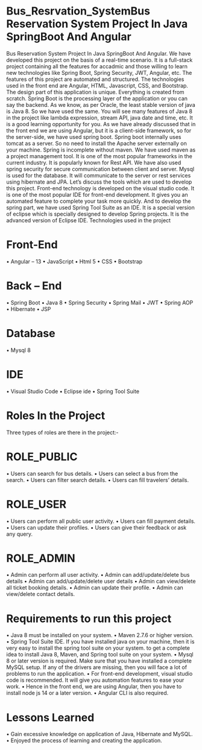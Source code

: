 # Bus_Resrvation_SystemBus Reservation  System Project In Java SpringBoot And Angular
Bus Reservation  System Project In Java SpringBoot And Angular. We have developed this project on the basis of a real-time scenario.
It is a full-stack project containing all the features for accadmic and those willing to learn new technologies like Spring Boot, Spring Security, JWT, Angular, etc.
The features of this project are automated and structured. The technologies used in the front end are Angular, HTML, Javascript, CSS, and Bootstrap.
The design part of this application is unique. Everything is created from scratch. Spring Boot is the processing layer of the application or you can say the backend.
As we know, as per Oracle, the least stable version of java is Java 8. So we have used the same.
You will see many features of Java 8 in the project like lambda expression, stream API, java date and time, etc.
It is a good learning opportunity for you. As we have already discussed that in the front end we are using Angular, but it is a client-side framework, so for the server-side, we have used spring boot. Spring boot internally uses tomcat as a server. So no need to install the Apache server externally on your machine. Spring is incomplete without maven. We have used maven as a project management tool.
It is one of the most popular frameworks in the current industry. It is popularly known for Rest API. We have also used spring security for secure communication between client and server.
Mysql is used for the database. It will communicate to the server or rest services using hibernate and JPA.
Let’s discuss the tools which are used to develop this project. Front-end technology is developed on the visual studio code. It is one of the most popular IDE for front-end development. It gives you an automated feature to complete your task more quickly.
And to develop the spring part, we have used Spring Tool Suite as an IDE. It is a special version of eclipse which is specially designed to develop Spring projects. It is the advanced version of Eclipse IDE.
Technologies used in the project
# Front-End
•	Angular – 13
•	JavaScript
•	Html 5
•	CSS
•	Bootstrap
# Back – End
•	Spring Boot
•	Java 8
•	Spring Security
•	Spring Mail
•	JWT
•	Spring AOP
•	Hibernate
•	JSP
# Database
•	Mysql 8
# IDE
•	Visual Studio Code
•	Eclipse ide
•	Spring Tool Suite
# Roles In the Project
Three types of roles are there in the project:-
# ROLE_PUBLIC
•	Users can search for bus details.
•	Users can select a bus from the search.
•	Users can filter search details.
•	Users can fill travelers’ details.
# ROLE_USER
•	Users can perform all public user activity.
•	Users can fill payment details.
•	Users can update their profiles.
•	Users can give their feedback or ask any query.
# ROLE_ADMIN
•	Admin can perform all user activity.
•	Admin can add/update/delete bus details
•	Admin can add/update/delete user details
•	Admin can view/delete all ticket booking details.
•	Admin can update their profile.
•	Admin can view/delete contact details.
# Requirements to run this project
•	Java 8 must be installed on your system. 
•	Maven 2.7.6 or higher version.
•	Spring Tool Suite IDE. If you have installed java on your machine, then it is very easy to install the spring tool suite on your system. to get a complete idea to install Java 8, Maven, and Spring tool suite on your system.
•	Mysql 8 or later version is required. Make sure that you have installed a complete MySQL setup. If any of the drivers are missing, then you will face a lot of problems to run the application.
•	For front-end development, visual studio code is recommended. It will give you automation features to ease your work.
•	Hence in the front end, we are using Angular, then you have to install node js 14 or a later version.
•	Angular CLI is also required.


# Lessons Learned
•	Gain excessive knowledge on application of Java, Hibernate and MySQL.
•	Enjoyed the process of learning and creating the application.

